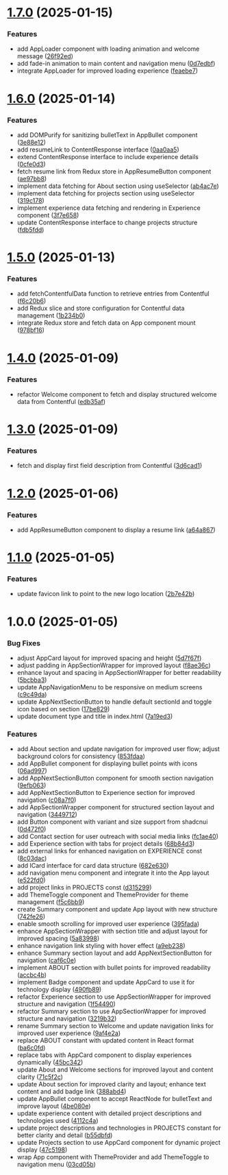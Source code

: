 # [1.7.0](https://github.com/leogrigs/portfolio/compare/v1.6.0...v1.7.0) (2025-01-15)


### Features

* add AppLoader component with loading animation and welcome message ([26f92ed](https://github.com/leogrigs/portfolio/commit/26f92ed92a7ae754b7521936fdc0efa35a87ba18))
* add fade-in animation to main content and navigation menu ([0d7edbf](https://github.com/leogrigs/portfolio/commit/0d7edbf8c7aced4501900c834b91b29945d6a4c0))
* integrate AppLoader for improved loading experience ([feaebe7](https://github.com/leogrigs/portfolio/commit/feaebe733c6a9db57afaf7bff80dfe650e8a2b20))

# [1.6.0](https://github.com/leogrigs/portfolio/compare/v1.5.0...v1.6.0) (2025-01-14)


### Features

* add DOMPurify for sanitizing bulletText in AppBullet component ([3e88e12](https://github.com/leogrigs/portfolio/commit/3e88e12b28f44ab55752d74761861aead4469ea9))
* add resumeLink to ContentResponse interface ([0aa0aa5](https://github.com/leogrigs/portfolio/commit/0aa0aa51c6ba220b24ce2bc810df281485f2eedb))
* extend ContentResponse interface to include experience details ([0cfe0d3](https://github.com/leogrigs/portfolio/commit/0cfe0d325054c5cfbeefbbc55fca182e7a8cc5cd))
* fetch resume link from Redux store in AppResumeButton component ([ae97bb8](https://github.com/leogrigs/portfolio/commit/ae97bb8286bf00d424ac756a25dbfa16ded5e719))
* implement data fetching for About section using useSelector ([ab4ac7e](https://github.com/leogrigs/portfolio/commit/ab4ac7e4bbb05239d58f92ba7ea6add3cea55bc8))
* implement data fetching for projects section using useSelector ([319c178](https://github.com/leogrigs/portfolio/commit/319c178d36b074b0d464a9933a1f592b3d44a6b0))
* implement experience data fetching and rendering in Experience component ([3f7e658](https://github.com/leogrigs/portfolio/commit/3f7e65800df826f0d1e46b452c8318c184d873c5))
* update ContentResponse interface to change projects structure ([fdb5fdd](https://github.com/leogrigs/portfolio/commit/fdb5fdd713d29f04287288754d9a84aedc91a5b3))

# [1.5.0](https://github.com/leogrigs/portfolio/compare/v1.4.0...v1.5.0) (2025-01-13)


### Features

* add fetchContentfulData function to retrieve entries from Contentful ([f6c20b6](https://github.com/leogrigs/portfolio/commit/f6c20b6567acd2021b004b9a024b2709a5fec9c1))
* add Redux slice and store configuration for Contentful data management ([1b234b0](https://github.com/leogrigs/portfolio/commit/1b234b04f8e328e802445c738c4e553aac398320))
* integrate Redux store and fetch data on App component mount ([978bf16](https://github.com/leogrigs/portfolio/commit/978bf1666d6ce409867b4d7cf7712f05dca5ba82))

# [1.4.0](https://github.com/leogrigs/portfolio/compare/v1.3.0...v1.4.0) (2025-01-09)


### Features

* refactor Welcome component to fetch and display structured welcome data from Contentful ([edb35af](https://github.com/leogrigs/portfolio/commit/edb35af0dd352dda3a227c9f59f39bcf2aad91dc))

# [1.3.0](https://github.com/leogrigs/portfolio/compare/v1.2.0...v1.3.0) (2025-01-09)


### Features

* fetch and display first field description from Contentful ([3d6cad1](https://github.com/leogrigs/portfolio/commit/3d6cad1b2029abd444ae4389b42902444963e6bc))

# [1.2.0](https://github.com/leogrigs/portfolio/compare/v1.1.0...v1.2.0) (2025-01-06)


### Features

* add AppResumeButton component to display a resume link ([a64a867](https://github.com/leogrigs/portfolio/commit/a64a8673615e8ec1bd7b142c9d46343f42baad9b))

# [1.1.0](https://github.com/leogrigs/portfolio/compare/v1.0.0...v1.1.0) (2025-01-05)


### Features

* update favicon link to point to the new logo location ([2b7e42b](https://github.com/leogrigs/portfolio/commit/2b7e42b21d8c6738136563bbf2ebd90c3042ea03))

# 1.0.0 (2025-01-05)


### Bug Fixes

* adjust AppCard layout for improved spacing and height ([5d7f67f](https://github.com/leogrigs/portfolio/commit/5d7f67ff60ae150655f6ce33be8c2064e1f0a5f3))
* adjust padding in AppSectionWrapper for improved layout ([f8ae36c](https://github.com/leogrigs/portfolio/commit/f8ae36c73871985907cb4ff93d3122955a0677dc))
* enhance layout and spacing in AppSectionWrapper for better readability ([5bcbba3](https://github.com/leogrigs/portfolio/commit/5bcbba30c0f835422bd3127195e772606e0583c9))
* update AppNavigationMenu to be responsive on medium screens ([c9c49da](https://github.com/leogrigs/portfolio/commit/c9c49da85b83b8b80bf2e40e38425ffa290089f8))
* update AppNextSectionButton to handle default sectionId and toggle icon based on section ([17be829](https://github.com/leogrigs/portfolio/commit/17be8291a4493f4b43d36fdcff14116ce48d19bb))
* update document type and title in index.html ([7a19ed3](https://github.com/leogrigs/portfolio/commit/7a19ed3f60b176f4bf18efc61c0012cf0b4b28fe))


### Features

* add About section and update navigation for improved user flow; adjust background colors for consistency ([853fdaa](https://github.com/leogrigs/portfolio/commit/853fdaaa06f888db0552895a713dc6855bc301ac))
* add AppBullet component for displaying bullet points with icons ([06ad997](https://github.com/leogrigs/portfolio/commit/06ad997fd00925378bcd5feaa989d777177884aa))
* add AppNextSectionButton component for smooth section navigation ([9efb063](https://github.com/leogrigs/portfolio/commit/9efb06342d00747d7145ff7597c9166ebdb3a0a5))
* add AppNextSectionButton to Experience section for improved navigation ([c08a7f0](https://github.com/leogrigs/portfolio/commit/c08a7f03a9bbf8a157fe324677b1b4ae4da1002d))
* add AppSectionWrapper component for structured section layout and navigation ([3449712](https://github.com/leogrigs/portfolio/commit/3449712079694edb7a81bd1169abf2dd2ec63f44))
* add Button component with variant and size support from shadcnui ([0d472f0](https://github.com/leogrigs/portfolio/commit/0d472f0f8e7d7cb31fd60ef5ee834e22193b9655))
* add Contact section for user outreach with social media links ([fc1ae40](https://github.com/leogrigs/portfolio/commit/fc1ae40afb3118d34137cd22d133cfdbca55759d))
* add Experience section with tabs for project details ([68b84d3](https://github.com/leogrigs/portfolio/commit/68b84d33c749aa2be8b34717fe185ff2f68c73cc))
* add external links for enhanced navigation on EXPERIENCE const ([8c03dac](https://github.com/leogrigs/portfolio/commit/8c03dac9aac955b6514948e3581f7ea68d639a8b))
* add ICard interface for card data structure ([682e630](https://github.com/leogrigs/portfolio/commit/682e630fd5ebf95d51bfdb18269a5f4123ee1530))
* add navigation menu component and integrate it into the App layout ([e522fd0](https://github.com/leogrigs/portfolio/commit/e522fd0b60c2ff8385b4686fe8dcb7fcd96a4ca6))
* add project links in PROJECTS const ([d315299](https://github.com/leogrigs/portfolio/commit/d3152996f7e6056adbb5b20537279705288d1452))
* add ThemeToggle component and ThemeProvider for theme management ([f5c6bb9](https://github.com/leogrigs/portfolio/commit/f5c6bb9eaa6e4056b92381fab35f059a6645e173))
* create Summary component and update App layout with new structure ([742fe26](https://github.com/leogrigs/portfolio/commit/742fe264be97c12975dcbe79ab6a34e197b22fed))
* enable smooth scrolling for improved user experience ([395fada](https://github.com/leogrigs/portfolio/commit/395fada911f6b487a783e10d1b8b3d1090e5bab2))
* enhance AppSectionWrapper with section title and adjust layout for improved spacing ([5a83998](https://github.com/leogrigs/portfolio/commit/5a8399809027581391c3cda844b28c84dfaf04b8))
* enhance navigation link styling with hover effect ([a9eb238](https://github.com/leogrigs/portfolio/commit/a9eb2386f39bb333b1e5806bca07ddb2e0523c0e))
* enhance Summary section layout and add AppNextSectionButton for navigation ([caf6c0e](https://github.com/leogrigs/portfolio/commit/caf6c0eabe78abfa8cfff6e5452a02802bd3250d))
* implement ABOUT section with bullet points for improved readability ([accbc4b](https://github.com/leogrigs/portfolio/commit/accbc4b86af4b3072580baad7750fdf4d96490ac))
* implement Badge component and update AppCard to use it for technology display ([490fb89](https://github.com/leogrigs/portfolio/commit/490fb895bd5c0ba6d223609a934f174d2a551825))
* refactor Experience section to use AppSectionWrapper for improved structure and navigation ([1f54490](https://github.com/leogrigs/portfolio/commit/1f544905362683941bfdac37f89b72e07eb5441e))
* refactor Summary section to use AppSectionWrapper for improved structure and navigation ([3219b32](https://github.com/leogrigs/portfolio/commit/3219b32bf8a24d21cd170ce6ad7567d50e7d89b7))
* rename Summary section to Welcome and update navigation links for improved user experience ([9af4e2a](https://github.com/leogrigs/portfolio/commit/9af4e2aeff3af924fc7ab7b6f07336c4713604bc))
* replace ABOUT constant with updated content in React format ([ba6c0fd](https://github.com/leogrigs/portfolio/commit/ba6c0fd418a6ceeb5000817fb26f53e99700695d))
* replace tabs with AppCard component to display experiences dynamically ([45bc342](https://github.com/leogrigs/portfolio/commit/45bc342075361642a8671185b8362b3ae2f4683b))
* update About and Welcome sections for improved layout and content clarity ([71c5f2c](https://github.com/leogrigs/portfolio/commit/71c5f2c89d0d10734bafcca2a215d3445411aa16))
* update About section for improved clarity and layout; enhance text content and add badge link ([388abd4](https://github.com/leogrigs/portfolio/commit/388abd4c3b07f6f29d9e844f78bfb3a0bda1e52b))
* update AppBullet component to accept ReactNode for bulletText and improve layout ([4be080e](https://github.com/leogrigs/portfolio/commit/4be080eb87761da869c66e0a051983abecd14736))
* update experience content with detailed project descriptions and technologies used ([4112c4a](https://github.com/leogrigs/portfolio/commit/4112c4ab4513615b8769be7596deabf759357f43))
* update project descriptions and technologies in PROJECTS constant for better clarity and detail ([b55dbfd](https://github.com/leogrigs/portfolio/commit/b55dbfde4c64c1d7ed8929b16636f5616f169d72))
* update Projects section to use AppCard component for dynamic project display ([47c5198](https://github.com/leogrigs/portfolio/commit/47c5198ca51f24a695b36b530908d38d0695856b))
* wrap App component with ThemeProvider and add ThemeToggle to navigation menu ([03cd05b](https://github.com/leogrigs/portfolio/commit/03cd05bb8f4de6b3e65ae4e1f88efa3fc411f937))
